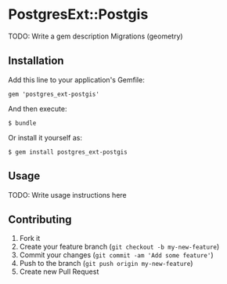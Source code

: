 # PostgresExt::Postgis

TODO: Write a gem description
Migrations (geometry)

## Installation

Add this line to your application's Gemfile:

    gem 'postgres_ext-postgis'

And then execute:

    $ bundle

Or install it yourself as:

    $ gem install postgres_ext-postgis

## Usage

TODO: Write usage instructions here

## Contributing

1. Fork it
2. Create your feature branch (`git checkout -b my-new-feature`)
3. Commit your changes (`git commit -am 'Add some feature'`)
4. Push to the branch (`git push origin my-new-feature`)
5. Create new Pull Request
